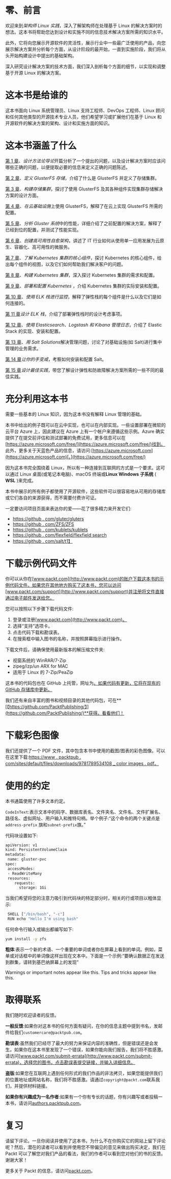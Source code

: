 # 零、前言

欢迎来到*架构师 Linux 实践*，深入了解架构师在处理基于 Linux 的解决方案时的想法。这本书将帮助您达到设计和实施不同的信息技术解决方案所需的知识水平。

此外，它将向您展示开源软件的灵活性，展示行业中一些最广泛使用的产品，向您展示解决方案并分析每个方面，从设计阶段的最开始，一直到实施阶段，我们将从头开始构建设计中提出的基础架构。

深入研究设计解决方案的技术方面，我们深入剖析每个方面的细节，以实现和调整基于开源 Linux 的解决方案。

# 这本书是给谁的

这本书面向 Linux 系统管理员、Linux 支持工程师、DevOps 工程师、Linux 顾问和任何其他类型的开源技术专业人员，他们希望学习或扩展他们在基于 Linux 和开源软件的解决方案的架构、设计和实施方面的知识。

# 这本书涵盖了什么

[第 1 章](01.html)、*设计方法论导论*开篇分析了一个提出的问题，以及设计解决方案时应该问哪些正确的问题，以便提取必要的信息来定义正确的问题陈述。

[第 2 章](02.html)、*定义 GlusterFS 存储*，介绍了什么是 GlusterFS 并定义了存储集群。

[第 3 章](03.html)、*构建存储集群*，探讨了使用 GlusterFS 及其各种组件实现集群存储解决方案的设计方面。

[第 4 章](04.html)、*在云基础设施*上使用 GlusterFS，解释了在云上实现 GlusterFS 所需的配置。

[第 5 章](05.html)、*分析 Gluster 系统*中的性能，详细介绍了之前配置的解决方案，解释了已经到位的配置，并测试了性能实现。

[第 6 章](06.html)、*创建高可用性自愈架构*，讲述了 IT 行业如何从使用单一应用发展为云原生、容器化、高可用性的微服务。

[第 7 章](07.html)、*了解 Kubernetes 集群的核心组件*，探讨 Kubernetes 的核心组件，给出每个组件的视图，以及它们如何帮助我们解决客户的问题。

[第 8 章](08.html)、*构建 Kubernetes 集群*，深入探讨 Kubernetes 集群的需求和配置。

[第 9 章](09.html)、*部署和配置 Kubernetes* ，介绍 Kubernetes 集群的实际安装和配置。

[第 10 章](10.html)、*使用 ELK 栈进行监控*，解释了弹性栈的每个组件是什么以及它们是如何连接的。

[第 11 章](11.html)*设计 ELK 栈*，介绍了部署弹性栈时的设计考虑事项。

[第 12 章](12.html)、*使用 Elasticsearch、Logstash 和 Kibana 管理日志*，介绍了 Elastic Stack 的实现、安装和配置。

[第 13 章](13.html)、*用 Salt Solutions*解决管理问题，讨论了对基础设施(如 Salt)进行集中管理的业务需求。

[第 14 章](14.html)*让你的手变咸*，考察如何安装和配置 Salt。

[第 15 章](15.html)*设计最佳实践*，带您了解设计弹性和防故障解决方案所需的一些不同的最佳实践。

# 充分利用这本书

需要一些基本的 Linux 知识，因为这本书没有解释 Linux 管理的基础。

本书中给出的例子既可以在云中实现，也可以在内部实现。一些设置部署在微软的云平台 Azure 上，因此建议在 Azure 上有一个帐户来遵循这些示例。Azure 确实提供了在提交前评估和测试部署的免费试用，更多信息可以在[https://azure.microsoft.com/free/](https://azure.microsoft.com/free/)找到。 [](https://azure.microsoft.com/free/) 此外，更多关于天蓝色产品的信息，请访问:[https://azure.microsoft.com](https://azure.microsoft.com)[。](https://azure.microsoft.com/free/)

因为这本书完全围绕着 Linux，所以有一种连接到互联网的方式是一个要求。这可以通过 Linux 桌面(或笔记本电脑)、macOS 终端或**Linux Windows 子系统** ( **WSL** )来完成。

本书中展示的所有例子都使用了开源软件，这些软件可以很容易地从可用的存储库或它们各自的来源获得，而不需要付费许可证。

一定要访问项目页面来表达你的爱——花了很多精力来开发它们:

*   [https://github . com/gluter/gluters](https://github.com/gluster/glusterfs)
*   [https://github . com/ZFS/ZFS](https://github.com/zfsonlinux/zfs)
*   [https://github . com/kublets/kublets](https://github.com/kubernetes/kubernetes)
*   [https://github . com/flexfield/flexfield search](https://github.com/elastic/elasticsearch)
*   [https://github . com/salt/t1】](https://github.com/saltstack/salt)

# 下载示例代码文件

你可以从你在[www.packt.com](http://www.packt.com)的账户下载这本书的示例代码文件。如果您在其他地方购买了这本书，您可以访问[www.packt.com/support](http://www.packt.com/support)并注册将文件直接通过电子邮件发送给您。

您可以按照以下步骤下载代码文件:

1.  登录或注册[www.packt.com](http://www.packt.com)。
2.  选择“支持”选项卡。
3.  点击代码下载和勘误表。
4.  在搜索框中输入图书的名称，并按照屏幕指示进行操作。

下载文件后，请确保使用最新版本的解压缩文件夹:

*   视窗系统的 WinRAR/7-Zip
*   zipeg/izp/un ARX for MAC
*   适用于 Linux 的 7-Zip/PeaZip

这本书的代码包也在 GitHub 上托管，网址为[。如果代码有更新，它将在现有的 GitHub 存储库中更新。](https://github.com/PacktPublishing/-Hands-On-Linux-for-Architects)

我们还有来自丰富的图书和视频目录的其他代码包，可在**[【https://github.com/PacktPublishing/】](https://github.com/PacktPublishing/)**获得。看看他们！

# 下载彩色图像

我们还提供了一个 PDF 文件，其中包含本书中使用的截图/图表的彩色图像。可以在这里下载:[https://www . packtpub . com/sites/default/files/downloads/9781789534108 _ color images . pdf](https://www.packtpub.com/sites/default/files/downloads/9781789534108_ColorImages.pdf)[。](https://www.packtpub.com/sites/default/files/downloads/9781789534108_ColorImages.pdf)

# 使用的约定

本书通篇使用了许多文本约定。

`CodeInText`:表示文本中的码字、数据库表名、文件夹名、文件名、文件扩展名、路径名、虚拟网址、用户输入和推特句柄。举个例子:“这个命令的两个关键点是`address-prefix` 旗和`subnet-prefix`旗。”

代码块设置如下:

```sh
apiVersion: v1
kind: PersistentVolumeClaim
metadata:
 name: gluster-pvc  
spec:
 accessModes:
 - ReadWriteMany      
 resources:
    requests:
      storage: 1Gi  
```

当我们希望将您的注意力吸引到代码块的特定部分时，相关的行或项目以粗体显示:

```sh
 SHELL ["/bin/bash", "-c"]
 RUN echo "Hello I'm using bash" 
```

任何命令行输入或输出都编写如下:

```sh
yum install -y zfs
```

**粗体**:表示一个新的术语、一个重要的单词或者你在屏幕上看到的单词。例如，菜单或对话框中的单词像这样出现在文本中。下面是一个示例:“要确认数据正在发送到群集，请转到基巴纳屏幕上的发现”

Warnings or important notes appear like this. Tips and tricks appear like this.

# 取得联系

我们随时欢迎读者的反馈。

**一般反馈**:如果你对这本书的任何方面有疑问，在你的信息主题中提到书名，发邮件给我们`customercare@packtpub.com`。

**勘误表**:虽然我们已经尽了最大的努力来保证内容的准确性，但是错误还是会发生。如果你在这本书里发现了一个错误，如果你能向我们报告，我们将不胜感激。请访问[www.packt.com/submit-errata](http://www.packt.com/submit-errata)，选择您的图书，点击勘误表提交链接，并输入详细信息。

**盗版**:如果您在互联网上遇到任何形式的我们作品的非法拷贝，如果您能提供我们的位置地址或网站名称，我们将不胜感激。请通过`copyright@packt.com`联系我们，并提供材料链接。

**如果你有兴趣成为一名作者**:如果有一个你有专长的话题，你有兴趣写或者投稿一本书，请访问[authors.packtpub.com](http://authors.packtpub.com/)。

# 复习

请留下评论。一旦你阅读并使用了这本书，为什么不在你购买它的网站上留下评论呢？然后，潜在的读者可以看到并使用您不带偏见的意见来做出购买决定，我们在 Packt 可以了解您对我们产品的看法，我们的作者可以看到您对他们的书的反馈。谢谢大家！

更多关于 Packt 的信息，请访问[packt.com](http://www.packt.com/)。
